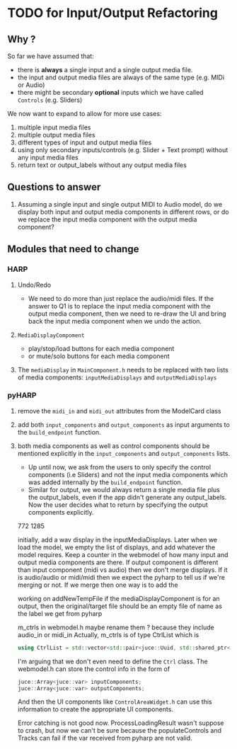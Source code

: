 # TODO for Input/Output Refactoring

## Why ?

So far we have assumed that:
- there is **always** a single input and a single output media file. 
- the input and output media files are always of the same type (e.g. MIDi or Audio)
- there might be secondary **optional** inputs which we have called `Controls` (e.g. Sliders)

We now want to expand to allow for more use cases:
1. multiple input media files
2. multiple output media files
3. different types of input and output media files
4. using only secondary inputs/controls (e.g. Slider + Text prompt) without any input media files
5. return text or output_labels without any output media files 

## Questions to answer

1. Assuming a single input and single output MIDI to Audio model, do we display both input and output media components in different rows, or do we replace the input media component with the output media component?


## Modules that need to change

### HARP
1. Undo/Redo
    - We need to do more than just replace the audio/midi files. If the answer to Q1 is to replace the input media component with the output media component, then we need to re-draw the UI and bring back the input media component when we undo the action.

2. `MediaDisplayCompoment`
    - play/stop/load buttons for each media component
    - or mute/solo buttons for each media component

3. The `mediaDisplay` in `MainComponent.h` needs to be replaced with two lists of media components: `inputMediaDisplays` and `outputMediaDisplays`

### pyHARP

1. remove the `midi_in` and `midi_out` attributes from the ModelCard class
2. add both `input_components` and `output_components` as input arguments to the `build_endpoint` function. 
3. both media components as well as control components should be mentioned explicitly in the `input_components` and `output_components` lists.
    - Up until now, we ask from the users to only specify the control components (i.e Sliders) and not the input media components which was added internally by the `build_endpoint` function.
    - Similar for output, we would always return a single media file plus the output_labels, even if the app didn't generate any output_labels. Now the user decides what to return by specifying the output components explicitly.


    772
    1285

    initially, add a wav display in the inputMediaDisplays. 
    Later when we load the model, we empty the list of displays, and add whatever the model requires. Keep a counter in the webmodel of how many input and output media components are there. If output component is different than input component (midi vs audio) then we don't merge displays. If it is audio/audio or midi/midi then we expect the pyharp to tell us if we're merging or not. If we merge then one way is to add the

    working on addNewTempFile
    if the mediaDisplayComponent is for an output, then the original/target file should be an empty file of name as the label we get from pyharp

    m_ctrls in webmodel.h maybe rename them ? because they include audio_in or midi_in
    Actually, m_ctrls is of type CtrlList which is
    ```cpp
    using CtrlList = std::vector<std::pair<juce::Uuid, std::shared_ptr<Ctrl>>>;
    ```
    I'm arguing that we don't even need to define the `Ctrl` class. The webmodel.h can store the control info in the form of 
    ```cpp
    juce::Array<juce::var> inputComponents;
    juce::Array<juce::var> outputComponents;
    ```
    And then the UI components like `ControlAreaWidget.h` can use this information to create the appropriate UI components.

    Error catching is not good now. ProcessLoadingResult wasn't suppose to crash, but now we can't be sure because the populateControls and Tracks can fail if the var received from pyharp are not valid.